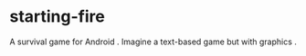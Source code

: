 starting-fire
=============

A survival game for Android . Imagine a text-based game but with graphics .
